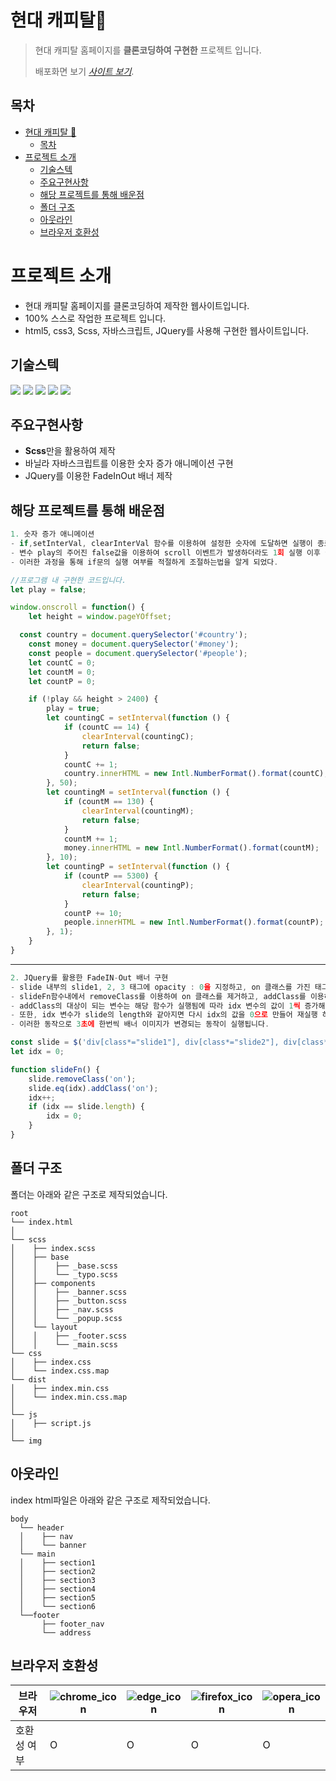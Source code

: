 # 현대 캐피탈💸

> 현대 캐피탈 홈페이지를 **클론코딩하여 구현한** 프로젝트 입니다.
> 
> 배포화면 보기 [_사이트 보기_](https://leejaeho0104.github.io/PROJECT3/). 
> 
## 목차
- [현대 캐피탈 💸](#현대-캐피탈-)
	- [목차](#목차)
- [프로젝트 소개](#프로젝트-소개)
	- [기술스텍](#기술스텍)
	- [주요구현사항](#주요구현사항)
	- [해당 프로젝트를 통해 배운점](#해당-프로젝트를-통해-배운점)
	- [폴더 구조](#폴더-구조)
	- [아웃라인](#아웃라인)
	- [브라우저 호환성](#브라우저-호환성)


# 프로젝트 소개
- 현대 캐피탈 홈페이지를 클론코딩하여 제작한 웹사이트입니다.
- 100% 스스로 작업한 프로젝트 입니다.
- html5, css3, Scss, 자바스크립트, JQuery를 사용해 구현한 웹사이트입니다.


## 기술스텍
<img src="https://img.shields.io/badge/html5-E34F26?style=for-the-badge&logo=html5&logoColor=white">
<img src="https://img.shields.io/badge/css3-1572B6?style=for-the-badge&logo=css3&logoColor=white">
<img src="https://img.shields.io/badge/scss-CC6699?style=for-the-badge&logo=sass&logoColor=white">
<img src="https://img.shields.io/badge/JS-F7DF1E?style=for-the-badge&logo=javascript&logoColor=white">
<img src="https://img.shields.io/badge/jquery-0769AD?style=for-the-badge&logo=jquery&logoColor=white">


## 주요구현사항
- **Scss**만을 활용하여 제작
- 바닐라 자바스크립트를 이용한 숫자 증가 애니메이션 구현
- JQuery를 이용한 FadeInOut 배너 제작


## 해당 프로젝트를 통해 배운점

```javascript
1. 숫자 증가 애니메이션
- if,setInterVal, clearInterVal 함수를 이용하여 설정한 숫자에 도달하면 실행이 종료되는 함수를 구현하였다.
- 변수 play의 주어진 false값을 이용하여 scroll 이벤트가 발생하더라도 1회 실행 이후 실행되지 않는 방법을 배웠다.
- 이러한 과정을 통해 if문의 실행 여부를 적절하게 조절하는법을 알게 되었다.

//프로그램 내 구현한 코드입니다.
let play = false;

window.onscroll = function() {
	let height = window.pageYOffset;

  const country = document.querySelector('#country');
	const money = document.querySelector('#money');
	const people = document.querySelector('#people');
	let countC = 0;
	let countM = 0;
	let countP = 0;

	if (!play && height > 2400) {
		play = true;
		let countingC = setInterval(function () {
			if (countC == 14) {
				clearInterval(countingC);
				return false;
			}
			countC += 1;
			country.innerHTML = new Intl.NumberFormat().format(countC);
		}, 50);
		let countingM = setInterval(function () {
			if (countM == 130) {
				clearInterval(countingM);
				return false;
			}
			countM += 1;
			money.innerHTML = new Intl.NumberFormat().format(countM);
		}, 10);
		let countingP = setInterval(function () {
			if (countP == 5300) {
				clearInterval(countingP);
				return false;
			}
			countP += 10;
			people.innerHTML = new Intl.NumberFormat().format(countP);
		}, 1);
	}
}
```
---
```javascript
2. JQuery를 활용한 FadeIN-Out 배너 구현
- slide 내부의 slide1, 2, 3 태그에 opacity : 0을 지정하고, on 클래스를 가진 태그만 opacity : 1을 가지게 하였습니다. 
- slideFn함수내에서 removeClass를 이용하여 on 클래스를 제거하고, addClass를 이용하여 on 클래스를 넣어줍니다. 
- addClass의 대상이 되는 변수는 해당 함수가 실행됨에 따라 idx 변수의 값이 1씩 증가해 해당 index 값을 가진 변수가 할당됩니다.
- 또한, idx 변수가 slide의 length와 같아지면 다시 idx의 값을 0으로 만들어 재실행 하게 하였습니다. slideFn 함수는 setInterVal 함수를 이용해 3초에 한번씩 실행하게 합니다.
- 이러한 동작으로 3초에 한번씩 배너 이미지가 변경되는 동작이 실행됩니다.

const slide = $('div[class*="slide1"], div[class*="slide2"], div[class*="slide3"]');
let idx = 0;

function slideFn() {
	slide.removeClass('on');
	slide.eq(idx).addClass('on');
	idx++;
	if (idx == slide.length) {
		idx = 0;
	}
}
```


## 폴더 구조

폴더는 아래와 같은 구조로 제작되었습니다.
```
root
└── index.html
│
└── scss
│    ├── index.scss
│    ├── base
│    │    ├── _base.scss
│    │    └── _typo.scss
│    ├── components
│    │    ├── _banner.scss
│    │    ├── _button.scss
│    │    ├── _nav.scss
│    │    └── _popup.scss
│    └── layout
│    │    ├── _footer.scss
│    │    └── _main.scss
└── css
│    ├── index.css
│    └── index.css.map
└── dist
│    ├── index.min.css
│    └── index.min.css.map
│
└── js
│    ├── script.js
│
└── img
```

## 아웃라인
index html파일은 아래와 같은 구조로 제작되었습니다.
```
body
  └── header
  │    ├── nav
  │    └── banner
  └── main
  │    ├── section1
  │    ├── section2
  │    ├── section3
  │    ├── section4
  │    ├── section5
  │    └── section6
  └──footer
       ├── footer_nav
       └── address
```

## 브라우저 호환성
|브라우저|![chrome_icon](https://github.com/LeeJaeHo0104/PROJECT__1/assets/151009272/3e912b12-1d18-4635-8f9c-9abba81cfb80)|![edge_icon](https://github.com/LeeJaeHo0104/PROJECT__1/assets/151009272/f494434e-b0bd-447f-a3b1-6e7fc9e41d17)|![firefox_icon](https://github.com/LeeJaeHo0104/PROJECT__1/assets/151009272/6da83ea9-6744-422a-8929-a771dd20d94a)|![opera_icon](https://github.com/LeeJaeHo0104/PROJECT__1/assets/151009272/1fa4b9c9-9aa6-467f-bbc6-1fc46959c053)
|---|---|---|---|---|
|호환성 여부|O|O|O|O|